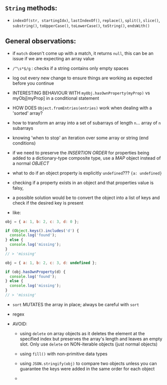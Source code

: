 ## `String` methods:

- `indexOf(str, startingIdx)`, `lastIndexOf()`, `replace()`, `split()`, `slice()`, `substring()`, `toUpperCase()`, `toLowerCase()`, `toString()`, `endsWith()`

## General observations:

- if `match` doesn't come up with a match, it returns `null`, this can be an issue if we are expecting an array value

- `/^\s*$/g` : checks if a string contains only empty spaces

- log out every new change to ensure things are working as expected before you continue

- INTERESTING BEHAVIOUR WITH `myObj.hasOwnProperty(myProp)` vs myObj[myProp] in a conditional statement

- HOW DOES `Object.fromEntries(entries)` work when dealing with a 'sorted' array?

- how to transform an array into a set of subarrays of length `n`... array of `n` subarrays

- knowing 'when to stop' an iteration over some array or string (end conditions)

- if we need to preserve the *INSERTION ORDER* for properties being added to a dictionary-type composite type, use a *MAP* object instead of a normal *OBJECT*

- what to do if an object property is explicitly `undefined`??? `{a: undefined}`

- checking if a property exists in an object and that properties value is falsy,
- a possible solution would be to convert the object into a list of keys and check if the desired key is present
- like:

``` javascript
obj = { a: 1, b: 2, c: 3, d: 0 };

if (Object.keys().includes('d') {
  console.log('found');
} else {
  console.log('missing');
}
// > 'missing'
```

``` javascript
obj = { a: 1, b: 2, c: 3, d: undefined };

if (obj.hasOwnProperty(d) {
  console.log('found');
} else {
  console.log('missing');
}
// > 'missing'
```


- `sort` MUTATES the array in place; always be careful with `sort`

- regex




- AVOID:
  - using `delete` on array objects as it deletes the element at the specified index but preserves the array's length and leaves an empty slot.  Only use `delete` on NON-iterable objects (just normal objects)

  - using `fill()` with non-primitive data types

  - using `JSON.stringify(obj)` to compare two objects unless you can guarantee the keys were added in the same order for each object

  -